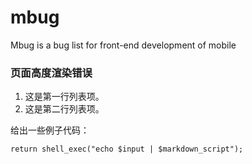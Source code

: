 mbug
====

Mbug is a bug list for front-end development of mobile

### 页面高度渲染错误

 1.   这是第一行列表项。
 2.   这是第二行列表项。
 
 给出一些例子代码：
 
    return shell_exec("echo $input | $markdown_script");
